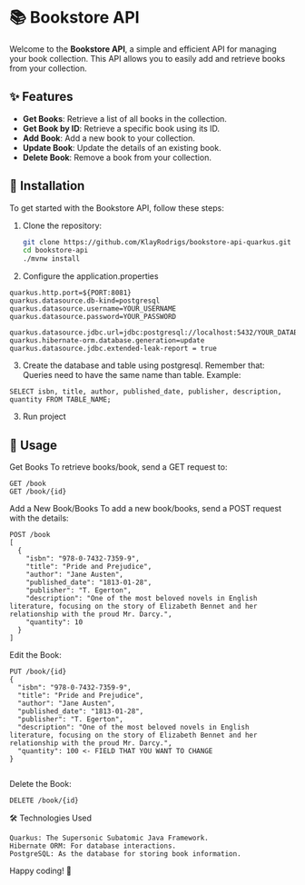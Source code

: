 # 📚 Bookstore API

Welcome to the **Bookstore API**, a simple and efficient API for managing your book collection. This API allows you to easily add and retrieve books from your collection.

## ✨ Features
- **Get Books**: Retrieve a list of all books in the collection.
- **Get Book by ID**: Retrieve a specific book using its ID.
- **Add Book**: Add a new book to your collection.
- **Update Book**: Update the details of an existing book.
- **Delete Book**: Remove a book from your collection.

## 🚀 Installation

To get started with the Bookstore API, follow these steps:

1. Clone the repository:
   ```bash
   git clone https://github.com/KlayRodrigs/bookstore-api-quarkus.git
   cd bookstore-api
   ./mvnw install
   ```
2. Configure the application.properties
```
quarkus.http.port=${PORT:8081}
quarkus.datasource.db-kind=postgresql
quarkus.datasource.username=YOUR_USERNAME
quarkus.datasource.password=YOUR_PASSWORD

quarkus.datasource.jdbc.url=jdbc:postgresql://localhost:5432/YOUR_DATABASE_NAME
quarkus.hibernate-orm.database.generation=update
quarkus.datasource.jdbc.extended-leak-report = true

```
3. Create the database and table using postgresql. Remember that:
Queries need to have the same name than table. Example:

```
SELECT isbn, title, author, published_date, publisher, description, quantity FROM TABLE_NAME;
```

3. Run project
## 📖 Usage

Get Books
To retrieve books/book, send a GET request to:

```
GET /book
GET /book/{id}
```

Add a New Book/Books
To add a new book/books, send a POST request with the details:
```
POST /book
[
  {
    "isbn": "978-0-7432-7359-9",
    "title": "Pride and Prejudice",
    "author": "Jane Austen",
    "published_date": "1813-01-28",
    "publisher": "T. Egerton",
    "description": "One of the most beloved novels in English literature, focusing on the story of Elizabeth Bennet and her relationship with the proud Mr. Darcy.",
    "quantity": 10
  }
]

```
Edit the Book:
```
PUT /book/{id}
{
  "isbn": "978-0-7432-7359-9",
  "title": "Pride and Prejudice",
  "author": "Jane Austen",
  "published_date": "1813-01-28",
  "publisher": "T. Egerton",
  "description": "One of the most beloved novels in English literature, focusing on the story of Elizabeth Bennet and her relationship with the proud Mr. Darcy.",
  "quantity": 100 <- FIELD THAT YOU WANT TO CHANGE 
}


```

Delete the Book:
```
DELETE /book/{id}
```

🛠️ Technologies Used
```
Quarkus: The Supersonic Subatomic Java Framework.
Hibernate ORM: For database interactions.
PostgreSQL: As the database for storing book information.
```

Happy coding! 🎉